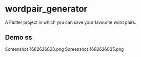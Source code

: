 # wordpair_generator

A Flutter project in which you can save your favourite word pairs.

## Demo ss

Screenshot_1682626820.png
Screenshot_1682626835.png
